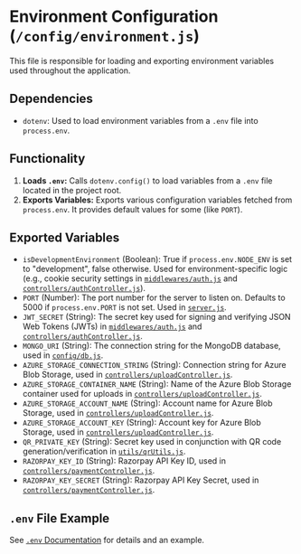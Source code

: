 # Environment Configuration (`/config/environment.js`)

This file is responsible for loading and exporting environment variables used throughout the application.

## Dependencies

- `dotenv`: Used to load environment variables from a `.env` file into `process.env`.

## Functionality

1.  **Loads `.env`:** Calls `dotenv.config()` to load variables from a `.env` file located in the project root.
2.  **Exports Variables:** Exports various configuration variables fetched from `process.env`. It provides default values for some (like `PORT`).

## Exported Variables

- `isDevelopmentEnvironment` (Boolean): True if `process.env.NODE_ENV` is set to "development", false otherwise. Used for environment-specific logic (e.g., cookie security settings in [`middlewares/auth.js`](../middlewares/auth.md) and [`controllers/authController.js`](../controllers/authController.md)).
- `PORT` (Number): The port number for the server to listen on. Defaults to 5000 if `process.env.PORT` is not set. Used in [`server.js`](../server.md).
- `JWT_SECRET` (String): The secret key used for signing and verifying JSON Web Tokens (JWTs) in [`middlewares/auth.js`](../middlewares/auth.md) and [`controllers/authController.js`](../controllers/authController.md).
- `MONGO_URI` (String): The connection string for the MongoDB database, used in [`config/db.js`](db.md).
- `AZURE_STORAGE_CONNECTION_STRING` (String): Connection string for Azure Blob Storage, used in [`controllers/uploadController.js`](../controllers/uploadController.md).
- `AZURE_STORAGE_CONTAINER_NAME` (String): Name of the Azure Blob Storage container used for uploads in [`controllers/uploadController.js`](../controllers/uploadController.md).
- `AZURE_STORAGE_ACCOUNT_NAME` (String): Account name for Azure Blob Storage, used in [`controllers/uploadController.js`](../controllers/uploadController.md).
- `AZURE_STORAGE_ACCOUNT_KEY` (String): Account key for Azure Blob Storage, used in [`controllers/uploadController.js`](../controllers/uploadController.md).
- `QR_PRIVATE_KEY` (String): Secret key used in conjunction with QR code generation/verification in [`utils/qrUtils.js`](../utils/qrUtils.md).
- `RAZORPAY_KEY_ID` (String): Razorpay API Key ID, used in [`controllers/paymentController.js`](../controllers/paymentController.md).
- `RAZORPAY_KEY_SECRET` (String): Razorpay API Key Secret, used in [`controllers/paymentController.js`](../controllers/paymentController.md).

## `.env` File Example

See [`.env` Documentation](dotenv.md) for details and an example.
